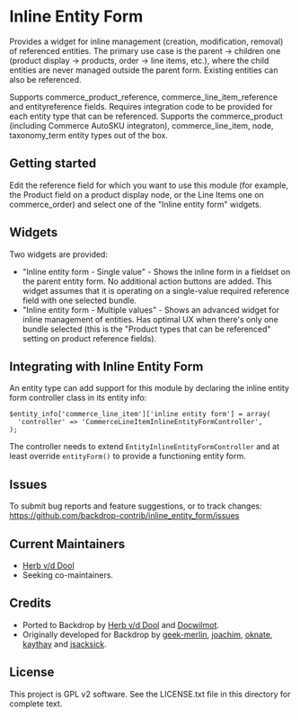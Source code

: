 Inline Entity Form
==================

Provides a widget for inline management (creation, modification, removal) of referenced entities.
The primary use case is the parent -> children one (product display -> products, order -> line items, etc.),
where the child entities are never managed outside the parent form.
Existing entities can also be referenced.

Supports commerce_product_reference, commerce_line_item_reference and entityreference fields.
Requires integration code to be provided for each entity type that can be referenced.
Supports the commerce_product (including Commerce AutoSKU integraton),
commerce_line_item, node, taxonomy_term entity types out of the box.

Getting started
---------------

Edit the reference field for which you want to use this module
(for example, the Product field on a product display node, or the Line Items
one on commerce_order) and select one of the "Inline entity form" widgets.

Widgets
-------

Two widgets are provided:

- "Inline entity form - Single value" - Shows the inline form in a fieldset
on the parent entity form. No additional action buttons are added.
This widget assumes that it is operating on a single-value required reference
field with one selected bundle.
- "Inline entity form - Multiple values" - Shows an advanced widget
for inline management of entities.
Has optimal UX when there's only one bundle selected (this is the
"Product types that can be referenced" setting on product reference fields).

Integrating with Inline Entity Form
-----------------------------------

An entity type can add support for this module by declaring the
inline entity form controller class in its entity info:

```
$entity_info['commerce_line_item']['inline entity form'] = array(
  'controller' => 'CommerceLineItemInlineEntityFormController',
);
```

The controller needs to extend `EntityInlineEntityFormController` and at least
override `entityForm()` to provide a functioning entity form.

Issues
------

To submit bug reports and feature suggestions, or to track changes:
  <https://github.com/backdrop-contrib/inline_entity_form/issues>

Current Maintainers
-------------------

- [Herb v/d Dool](https://github.com/herbdool/)
- Seeking co-maintainers.

Credits
-------

- Ported to Backdrop by [Herb v/d Dool](https://github.com/herbdool/)
  and [Docwilmot](https://github.com/docwilmot).
- Originally developed for Backdrop by [geek-merlin](https://www.drupal.org/u/geek-merlin), 
  [joachim](https://www.drupal.org/u/joachim), [oknate](https://www.drupal.org/u/oknate), 
  [kaythay](https://www.drupal.org/u/kaythay) and 
  [jsacksick](https://www.drupal.org/u/jsacksick).

License
-------

This project is GPL v2 software. See the LICENSE.txt file in this directory for
complete text.

